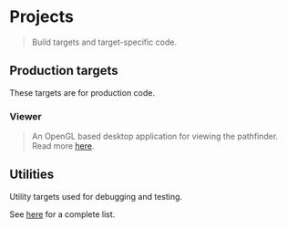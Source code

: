 # Projects
> Build targets and target-specific code.

## Production targets
These targets are for production code.

### Viewer
> An OpenGL based desktop application for viewing the pathfinder.
> Read more [here](viewer/README.md).

## Utilities
Utility targets used for debugging and testing.

See [here](utilities/README.md) for a complete list.
